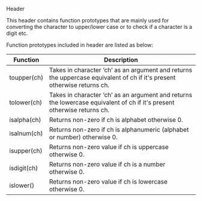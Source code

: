 <cctype> Header

This header contains function prototypes that are mainly used for converting the character to upper/lower case or to check if a character is a digit etc.

Function prototypes included in <cctype> header are listed as below:

|Function |	Description |
|---------|-------------|
| toupper(ch) | Takes in character ‘ch’ as an argument and returns the uppercase equivalent of ch if it's present otherwise returns ch. |
| tolower(ch) | Takes in character ‘ch’ as an argument and returns the lowercase equivalent of ch if it's present otherwise returns ch. |
| isalpha(ch) | Returns non-zero if ch is alphabet otherwise 0. |
| isalnum(ch) | Returns non-zero if ch is alphanumeric (alphabet or number) otherwise 0. |
| isupper(ch) | Returns non-zero value if ch is uppercase otherwise 0. |
| isdigit(ch) | Returns non-zero value if ch is a number otherwise 0. |
| islower() | Returns non-zero value if ch is lowercase otherwise 0. |
